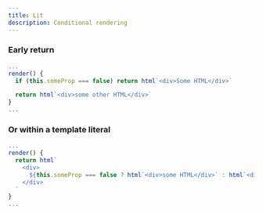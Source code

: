 ```yaml
---
title: Lit
description: Conditional rendering
---
```


### Early return

```js
...
render() {
  if (this.someProp === false) return html`<div>Some HTML</div>`

  return html`<div>some other HTML</div>`
}
...
```

### Or within a template literal

```js
...
render() {
  return html`
    <div>
      ${this.someProp === false ? html`<div>some HTML</div>` : html`<div>some other HTML</div>`}
    </div>
  `
}
...
```
